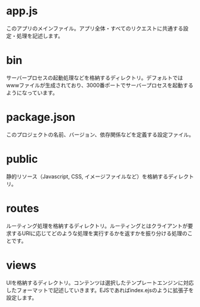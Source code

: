 # app.js
 このアプリのメインファイル。アプリ全体・すべてのリクエストに共通する設定・処理を記述します。
# bin
 サーバープロセスの起動処理などを格納するディレクトリ。デフォルトではwwwファイルが生成されており、3000番ポートでサーバープロセスを起動するようになっています。
# package.json
 このプロジェクトの名前、バージョン、依存関係などを定義する設定ファイル。
# public
 静的リソース（Javascript, CSS, イメージファイルなど）を格納するディレクトリ。
# routes
 ルーティング処理を格納するディレクトリ。ルーティングとはクライアントが要求するURIに応じてどのような処理を実行するかを返すかを振り分ける処理のことです。
# views
 UIを格納するディレクトリ。コンテンツは選択したテンプレートエンジンに対応したフォーマットで記述していきます。EJSであればindex.ejsのように拡張子を設定します。